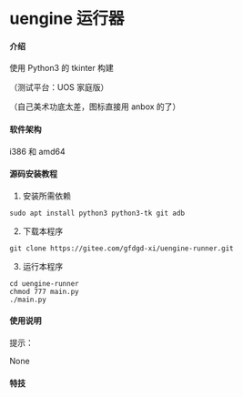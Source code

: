 # uengine 运行器

#### 介绍

使用 Python3 的 tkinter 构建

（测试平台：UOS 家庭版）

（自己美术功底太差，图标直接用 anbox 的了）

#### 软件架构
i386 和 amd64


#### 源码安装教程

1.  安装所需依赖

```
sudo apt install python3 python3-tk git adb
```

2.  下载本程序

```
git clone https://gitee.com/gfdgd-xi/uengine-runner.git
```

3.  运行本程序

```
cd uengine-runner
chmod 777 main.py
./main.py
```


#### 使用说明

提示：

None


#### 特技

